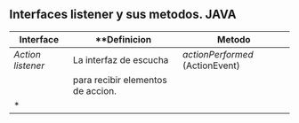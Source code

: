 ## Interfaces listener y sus metodos. JAVA

**Interface**     |    **Definicion                  | **Metodo**
------------------|--------------------------------- | -------------------
*Action listener* |La interfaz de escucha            |*actionPerformed* (ActionEvent)
                  |para recibir elementos de accion. | 
 *                 |                      

